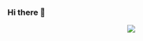 ### Hi there 👋
<div align="center"> <img src="https://github-readme-stats.vercel.app/api?2366983948=yang-tian-hub&show_icons=true&theme=tokyonight" /> </div>


<!--
**2366983948/2366983948** is a ✨ _special_ ✨ repository because its `README.md` (this file) appears on your GitHub profile.

Here are some ideas to get you started:

- 🔭 I’m currently working on ...
- 🌱 I’m currently learning ...
- 👯 I’m looking to collaborate on ...
- 🤔 I’m looking for help with ...
- 💬 Ask me about ...
- 📫 How to reach me: ...
- 😄 Pronouns: ...
- ⚡ Fun fact: ...
-->
